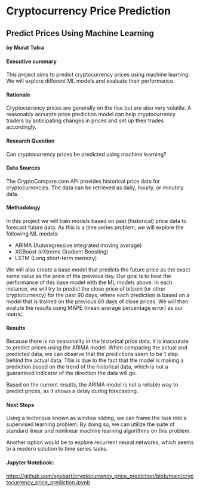 # Cryptocurrency Price Prediction
## Predict Prices Using Machine Learning

**by Murat Tulca**

#### Executive summary
This project aims to predict cryptocurrency prices using machine learning. We will explore different ML models and evaluate their performance.

#### Rationale
Cryptocurrency prices are generally on the rise but are also very volatile. A reasonably accurate price prediction model can help cryptocurrency traders by anticipating changes in prices and set up their trades accordingly.

#### Research Question
Can cryptocurrency prices be predicted using machine learning?

#### Data Sources
The CryptoCompare.com API provides historical price data for cryptocurrencies. The data can be retrieved as daily, hourly, or minutely data.

#### Methodology
In this project we will train models based on past (historical) price data to forecast future data.
As this is a time series problem, we will explore the following ML models:
- ARIMA (Autoregressive integrated moving average)
- XGBoost (eXtreme Gradient Boosting)
- LSTM (Long short-term memory)

We will also create a base model that predicts the future price as the exact same value as the price of the previous day.
Our goal is to beat the performance of this base model with the ML models above.
In each instance, we will try to predict the close price of bitcoin (or other cryptocurrency) for the past 90 days, where each prediction is based on a model that is trained on the previous 60 days of close prices.
We will then evalute the results using MAPE (mean average percentage error) as our metric.

#### Results
Because there is no seasonality in the historical price data, it is inaccurate to predict prices using the ARIMA model. When comparing the actual and predicted data, we can observe that the predictions seem to be 1 step behind the actual data. This is due to the fact that the model is making a prediction based on the trend of the historical data, which is not a guaranteed indicator of the direction the data will go.

Based on the current results, the ARIMA model is not a reliable way to predict prices, as it shows a delay during forecasting.

#### Next Steps
Using a technique known as window sliding, we can frame the task into a supervised learning problem. By doing so, we can utilize the suite of standard linear and nonlinear machine learning algorithms on this problem.

Another option would be to explore recurrent neural networks, which seems to a modern solution to time series tasks.

#### Jupyter Notebook:

https://github.com/spybart/cryptocurrency_price_prediction/blob/main/cryptocurrency_price_prediction.ipynb